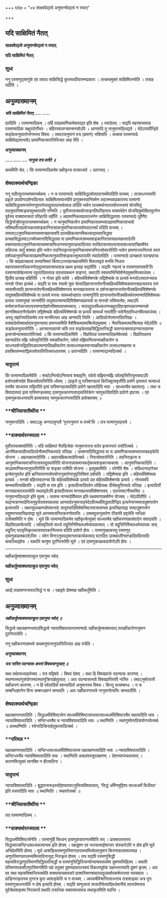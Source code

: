 +++
title = "०४ साक्ष्यवेद्यत्वे अनुमानवेद्यत्वं न स्यात्"

+++


## यदि साक्षिमितं नैतत्

**साक्ष्यवेद्यत्वे अनुमानवेद्यत्वं न स्यात्**

**यदि साक्षिमितं नैतत्**

### **सुधा**

ननु परमाणुद्य्वणुके एव तावन्न साक्षिसिद्धे कुतस्तदीयारम्भप्रकारः । तत्कथमुक्तं साक्षिमितस्येति । तत्राह यदीति ।

## **अनुव्याख्यानम्**

***यदि साक्षिमितं नैतत् ..... .....***

एतदिति । परमाण्वादिकम् । तर्हि तदप्रामाणिकमेवापद्यत इति शेषः ॥ स्यादेतत् । यद्यपि महत्त्वाभावान्न परमाण्वादिकं चक्षुरादेर्गोचरः । बहिरस्वातन्त्र्यान्मनसोऽपि । आगमादि तु नानुमानाद्भिद्यते । भेदेऽप्यतीन्द्रिये सङ्केतानुपपत्तेर्नागमस्य विषयः । तथाऽप्यनुमानं तत्र (प्रमाणं) भविष्यति । तत्कथं परमाण्वादेः साक्षिपेद्यत्वाभावेऽ प्रामाणिकत्वापत्तिरित्यत आह नेति ।

**अनुव्याख्यानम्**

***..... ..... .... नानुमा तत्र वर्तते ॥***

कथमिति चेत् । किं परमाण्वादिकमेव पक्षीकृत्य तत्साध्यते । उतान्यत् ।

### **शेषवाक्यार्थचन्द्रिका**

ननु यदीत्युत्तरभाष्यमनर्थकम् । न च परमाण्वादेः साक्षिसिद्धत्वोपपादनार्थमेतदिति वाच्यम् । तत्साधनस्यापि प्रकृते उपयोगादर्शनादित्यतः साक्षिमितस्यास्येति प्रागुक्तस्यानियमेन तदारम्भकप्रकारस्य परमाणोः साक्षिसिद्धतामन्तरेणानुपपत्तेस्तदुपपादनार्थत्वान्न तदिति भावेन तत्समर्थनपरतयोत्तरभाष्यं योजयितुं तदनुपपत्तिशङ्कामुत्थापयति नन्विति । पूर्वोत्तरवाक्ययोरसङ्गतिपरिहाराय वाक्यभेदेन योजयितुमपेक्षितपूरणेन पूर्वस्य वाक्याभासतां परिहरति तर्हीति ॥ अप्रामाणिकत्वप्रसञ्जनेन साक्षिसिद्धतायाः परमाण्वादेः पूर्वेणैव सिद्धेर्नानुमेत्युत्तरभाष्यमनर्थकम् । न चानुमानिकत्वेन प्रामाणिकत्वसम्भवादप्रामाणिकत्वाभावो भविष्यतीत्यप्रयोजकताशङ्कानिरासायानुमानिकत्वाभावोपपादनार्थं तदिति वाच्यम् । तावताऽऽनुमानिकत्वाभावमात्रप्राप्तावपि प्रात्यक्षिकत्वागमिकत्वाद्यभावासिद्ध्या प्रत्यक्षसिद्धतयाऽऽगमोपमानादिसिद्धतया वा प्रामाणिकत्वसम्भवशङ्कानिरासायाप्रत्यक्षत्वादेरपि वक्तव्यतयाऽनुमानिकत्वाभावमात्राभिधानस्यानुपपन्नत्वादित्यत स्तन्निरासस्याल्पायाससाध्यत्वाच्छिष्यैरेव तन्निरासः कर्तुं शक्यत इति भावेन तदनिराकृत्यानुमानिकत्वमात्रनिरासोपपत्तेरिति भावेन प्रमाणान्तरनिरासं स्वयं दर्शयन्नानुमानिकत्वादप्रामाणिकत्वानुपपत्तिशङ्कात्मुत्थापयति स्यादेतदिति । परमाण्वादेः प्रत्यक्षतां वदन्प्रष्टव्यः । किं बाह्यप्रत्यक्षत्वं तस्याभिमतं किंवाऽऽन्तरप्रत्यक्षत्वमिति विकल्पद्वयं मनसि निधाय महत्त्वसमानाधिकरणोद्भूतरूपवत्त्वाभावान्न प्रथम इत्याह यद्यपीति । यद्यपि ‘महत्त्वं च परमाणावणावपी’ति परमाण्वादेर्महत्त्वस्य व्युत्पादितत्वान्न तदभावकथनं सङ्गतं, तथाऽपि स्वमताभिनिवेशेनेदमुक्तमित्यवधेयम् । द्वितीयं प्रत्याह बहिरिति । न गोचर इति वर्तते । बहिरर्थविशेषणके तद्विशेष्यके वा प्रत्यये मनसोऽस्वातन्त्र्यान्न मनसो गोचर इत्यर्थः। यद्यपि स रामः श्यामो युवा चेत्यादिज्ञानान्तरोपनीतबहिरर्थविशेष्यकमानसप्रत्ययस्य रामं स्मरामीत्यादि ज्ञानान्तरोपनीतबहिरर्थविशेषणस्य मानसप्रत्ययस्य च दर्शनाज्ज्ञानान्तरोपनीतबहिरर्थविशेषणके तादृशबहिरर्थविशेष्यके वा प्रत्यये मनसः सामर्थ्याज्ज्ञातः परमाणुरिति ज्ञानान्तरोपनीतबहिरर्थपरमाण्वादिविशेष्यकः प्रत्ययः परमाणुमहं जानामीति तादृशपरमाण्वादिविशेषणकप्रत्ययो वा मानसो भविष्यत्येव; तथाऽपि मनोमात्रगोचरत्त्वात्परमाण्वादेर्ज्ञानविषयत्वासम्भवात् । रूपाद्युपलब्धिकारणचक्षुरादिवज्ज्ञानकारणमनसो ज्ञानविषयतानैरपेक्ष्येण तद्विशेष्यके बहिरर्थविशेषणके वा प्रत्यये सामर्थ्यं नास्तीति भावेनैतदभिधानमित्यवधेयम् । अस्तु तर्ह्यागमादिकमेव तत्र मानमित्यत आह आगमादि त्विति । आदिपदेनोपमानादिपरिग्रहः । वाक्यादेर्वाक्यार्थादावनुमानतया प्रमाणत्वमिति वैशेषिकमतमाश्रित्येदमुक्तम् । नैयायिकमतमाश्रित्याह भेदेऽपीति ॥ सङ्केतानुपपत्तेरिति । आगमात्तदवगमे सति तत्र सङ्केतग्रहसिद्धिस्तत्सिद्धौ चावगतसमयादागमात्तदवगम इत्यन्योन्याश्रयापत्तेरित्यर्थः ॥ किं परमाण्वादिकमिति । विप्रतिपन्नं परमाण्वादिकमेवेत्यर्थः । विप्रतिपन्नस्य वह्न्यादेरेव वह्निः पर्वतवृत्तिरिति स्वपक्षीकारेण, पर्वतो वह्निमानित्यन्यपक्षीकारेण च साधनदर्शनाद्विप्रतिपन्नपरमाण्वादिपक्षीकारेण तत्साधनपक्षस्यान्यपक्षीकारेण तत्साधनपक्षस्य च प्रसक्तिसम्भवाद्विकल्पोपपत्तिरित्यवधातव्यम् ॥ उतान्यदिति । परमाण्वाद्यन्यदित्यर्थः ।

### **यादुपत्यं**

किं परमाण्वादिकमेवेति । शब्दोऽनित्योऽनित्यत्वं शब्दवृत्ति, पर्वतो वह्निमान्वह्निः पर्वतवृत्तिरित्युभयथाऽपि प्रयोगदर्शनादेवं विकल्पोपपत्तिरिति ध्येयम् । (प्रकृते तु पारिमाण्डल्यं किञ्चिद्द्रव्यवृत्तीति प्रयोगे द्रव्यरूपं यत्साध्यं तस्यैव साध्यस्य तद्विपरीते द्रव्यं पारिमाण्डल्यवदिति प्रयोगे पक्षत्वादिति भावः । साध्यस्यैव पक्षत्वात्) । तथा च विवादास्पदं द्रव्यं पारिमाण्डल्यवद् द्य्वणुककारणत्वाद्य्वतिरेकेण त्र्यणुकादिवदिति प्रयोगो द्रष्टव्यः । एवं द्य्वणुकसाधनायापि ह्रस्वत्ववत् त्र्यणुककारणत्वादिति प्रयोक्तव्यम् ॥

### **श्रीनिवासतीर्थीया **

नानुमानादिति । यथाऽऽहुः कणादसुगतौ ‘पुनरनुमानं च तच्चे’ति । तत्र परमाणुसद्भावे ।

### **वाक्यार्थरत्नमाला **

पूर्वोत्तरवाक्ययोरिति । यदि साक्षिमतं नैतदित्येकं नानुमानात्तत्र वर्तत इत्यनन्तरं तयोरित्यर्थः । आगमिकत्वादीत्यादिपदेनौपमानिकत्वादेः परिग्रहः । उपमानादिसिद्धतया वा यः प्रामाणिकत्वसम्भवस्तच्छङ्केति योजना । अप्रत्यक्षत्वादेरिति । अप्रात्यक्षिकत्वादेरित्यर्थः । निरासोपपत्तेरिति । तदनिराकृत्य य आनुमानिकत्वमात्रनिरासस्तदुपपत्तेरिति योजनान्नासमानकर्तृकत्वशङ्कानवकाशः । आनुमानिकत्वादिति । याऽप्रामाणिकत्वानुपपत्तिरिति या शङ्का तामिति योजना । इदमुक्तमिति । परेणेति शेषः । सन्निधानाद्गोचर इत्येवानुवर्तत इति भ्रान्तिवारणायोपयोगानुसारेणानुवृत्तिविषयं दर्शयति । तद्विशेष्यक इति । बहिरर्थविशेष्यक इत्यर्थः । मनसो बहिरस्वातन्त्र्यं किं बहिरर्थविशेष्यके प्रत्यये उत बहिरर्थविशेषणके प्रत्यये । नोभयमपि सम्भवतीत्याक्षिपति । यद्यपि स राम इति । इत्यादीत्यादिपदेन लोहिताक्षः दीर्घबाहुरित्यादेः परिग्रहः । इत्यादिर्यो मानसप्रत्ययस्तस्येति स्थलद्वयेऽपि इत्यादीत्यस्य मानसप्रत्ययविशेषणत्वम् । एतत्स्पष्टनीयमस्ति ॥ नानुमानाद्भिद्यते इति मूलम् । ततश्च नागमादेर्विषयत इति वक्ष्यमाणाकर्षणेन योज्यम् । भेदेऽपीतीति । यद्यन्यत्रागमादेरित्यनुवृत्तेरावश्यकतया आगमादेरनुमानाद्भेदेऽपीत्यर्थसिद्धावतीन्द्रिय इत्यनेनागममात्रदूषणायोग इत्याभाति । तथाप्युपलक्षणयोपमानादेः सादृश्यादिविशेषनिष्टस्यात्रासम्भव इत्यभिप्रायाद्वा स्पष्टदूषणत्वेन तद्दूषणाभावाभिप्रायाद्वा मूले आगममात्रनिराकरणोपपत्तिः । उक्तमूलानुसारेण टीकापि प्रवृत्तेति नाधिकं तत्रोक्तमिति न दोषः । मूले किं परमाण्वादिकमेव पक्षीकृत्येत्युक्तं साध्यस्यैव पक्षीकरणपक्षसंवादेन संवादयति । विप्रतिपन्नस्येत्यादि । पर्वतवृत्तित्वे साध्ये तद्वृत्तिनिश्चितधर्मव्यापकत्वात् । यो यद्वृत्तिनिश्चितधर्मव्यापकः सस् तद्वृत्तिर् घटवृत्तिकृतकत्वव्यापकानित्यत्व वदिति प्रयोगो ज्ञेयः । परमाणुपक्षकस्तु परमाणुर् द्य्वणुकप्राक्कालेऽस्ति । स्वेन विनाऽनुपपद्यमानतत्कार्यकत्वाद् घटादितः प्राक्कालीनदण्डादिवदित्यादिः कथञ्चिद्ज्ञेयः । वक्ष्यति चानुमा दूरनिरस्तेति मूले । एवं द्य्वणुकपक्षकप्रयोगोऽपि ज्ञेयः ।





------------------------------------------------------------------------

पक्षीकर्तुमशक्यत्वात्कुत एवानुमा भवेत्

**पक्षीकर्तुमशक्यत्वात्कुत एवानुमा भवेत्**

### **सुधा**

आद्ये तत्प्रमाणान्तरतःसिद्धं न वा । पक्षद्वये दोषमाह पक्षीकर्तुमिति ।

## **अनुव्याख्यानम्**

***पक्षीकर्तुमशक्यत्वात्कुत एवानुमा भवेत् ॥***

सिद्धत्वे पक्षलक्षणाभावादसिद्धत्वे न्यायाविषयत्वात्परमाण्वादेः पक्षीकर्तुमशक्यत्वात् तत्पक्षीकारेणानुमान दूरनिरस्तेति ।

ननु पक्षीकरणासम्भवे कथमनुमानानुपपत्तिरित्यत आह यत्रेति ।

**अनुव्याख्यानम्**

***यत्र नास्ति पदन्यासः कस्तं विषयमाप्नुयात् ॥***

यथा तथेत्यध्याहर्तव्यम् । यत्र यद्विषये । विषयं देशम् । यथा हि विषयप्राप्तेः पदन्यासः कारणम् । स्थाण्वस्थाणुसंयोगस्यास्थाणुक्रियाहेतुत्वात् । अतः पदन्यासाभावे विषयप्राप्तिरपि नास्ति । तथाऽनुमोत्पत्तौ पक्षीकरणं कारणम् । न हि पर्वतादिर्वा वह्न्यादिर्वा अनुमानस्य विषयः। किन्तु तत्सम्बन्धः । न च सम्बन्धिज्ञानेन विना सम्बन्धज्ञानं सम्भवति । अतः पक्षीकरणाभावे नानुमानोत्पत्तिः सम्भवतीति ।

### **शेषवाक्यार्थचन्द्रिका**

पक्षलक्षणाभावादिति । सिद्धधर्मविशिष्टत्वेन साध्यर्मविशिष्टत्वाभावात्साध्यधर्मविशिष्टस्यैव पक्षत्वादिति भावः । न्यायाविषयत्वादिति । सन्दिग्धस्यैव च न्यायविषयत्वादिति भावः ॥ स्थाण्विति । स्थाणुश्येनादिसंयोगस्येत्यर्थः ॥ अस्थाण्विति । श्येनादिक्रियाहेतुकत्वादित्यर्थः ।

### **परिमल **

पक्षलक्षणाभावादिति । सन्दिग्धसाध्यधर्मविशिष्टत्वस्य पक्षलक्षणत्वादिति भावः ॥ न्यायाविषयत्वादिति । सन्दिग्धस्यैव न्यायविषयत्वादिति भावः । स्थाण्विति अचलवस्तूपलक्षणम् । देशस्याप्यचलत्वात् । कारणमित्युक्तं व्यनक्ति न हीत्यादिना ।

### **यादुपत्यं**

न्यायाविषयत्वादिति । बुद्धावनारूढस्योद्देश्यतयाऽनुमित्यविषयत्वात्, ‘सिद्धं धर्मिणमुद्दिश्य साध्यधर्मो विधीयत’ इति वचनादिति भावः ॥ स्थाण्विति । स्थावरेत्यर्थः ॥

### **श्रीनिवासतीर्थीया **

तत् परमाण्वादिकम् ।

### **वाक्यार्थरत्नमाला **

सिद्धधर्मविशिष्टत्वेनेति । परमाणुर्हि सिध्यन् द्य्वणुककारणतयैवेति तत् । प्राक्कालत्वस्य सिद्धत्वात्सन्दिग्धसाध्यकत्वाभाव इति ज्ञेयम् । पक्षदूषण एव भारसत्वाद्दोषान्तर संस्कारेऽपि न दोष इति मूले अभिप्रेतमिति ज्ञेयम् । मूले आशङ्कितमणुपरिमाणतारतम्यमित्येतदनुमानं किरणावल्यामपरमाह । अणुपरिमाणतारतम्यमित्यादिनानूद्य निराकृतं ज्ञेयम् । तत्र यद्यपि परमाणुसिद्धौ महत्वविरुद्धाणुपरिमाणसिद्धिस्तत्सिद्धौ च परमाणुसिद्धिरित्यन्योन्याश्रयरूपमेव दूषणमभिहितम् । तथापि परिमाणापकर्षोऽणुपरिमाणमिति पक्षे तदुक्तं दूषणाप्रसरात्स्वयं विकल्पपूर्वकं पक्षान्तरस्यापि दूषणं कृतम् । अत एव यथा महत्वविश्रान्तिस्तथेति वाक्यव्याख्यावसरे प्राक्परिमाणशब्दस्तदुत्कर्षापकर्षपरतया व्याख्यातः । प्राङ्निराकृतस्य पुनरत्र कुत आशङ्केति च न वाच्यम् । अपकर्षविश्रान्तिसाधनाय तत्राशङ्का अत्र पुनः परमाणुसाधनायेति न दोष इत्यादि ज्ञेयम् । यद्यपि चाणुत्वत्वं सजातीयेत्यादिवर्धमानीयं तात्पर्यमप्यत्र पूर्वत्रेवाशङ्क्य निराकार्यं तथापि तत्राधिक वक्तव्याभावान्न तथाकृतमिति वदन्ति ।





